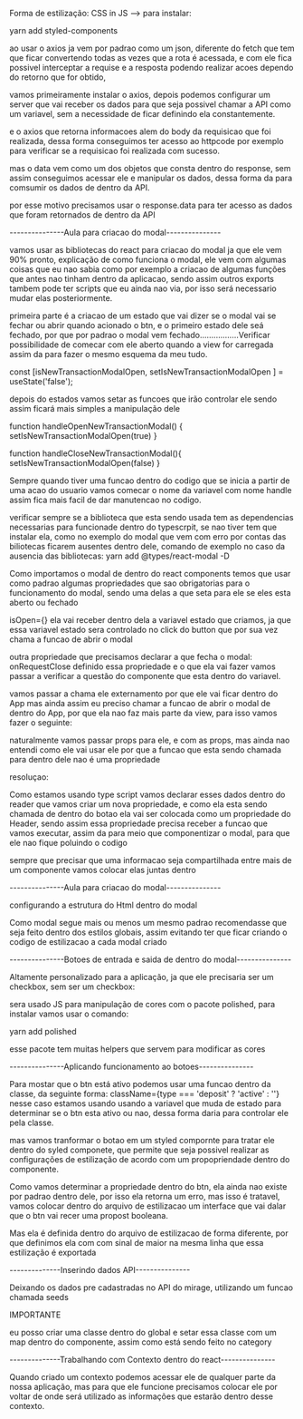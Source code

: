 Forma de estilização: CSS in JS --> para instalar:

yarn add styled-components

ao usar o axios ja vem por padrao como um json, diferente do fetch que tem que ficar convertendo todas as vezes que a rota é acessada, e com ele fica possivel interceptar a requise e a resposta podendo realizar acoes dependo do retorno que for obtido,

vamos primeiramente instalar o axios, depois podemos configurar um server que vai receber os dados para que seja possivel chamar a API como um variavel, sem a necessidade de ficar definindo ela constantemente. 

e o axios que retorna informacoes alem do body da requisicao que foi realizada, dessa forma conseguimos ter acesso ao httpcode por exemplo para verificar se a requisicao foi realizada com sucesso.

mas o data vem como um dos objetos que consta dentro do response, sem assim conseguimos acessar ele e manipular os dados, dessa forma da para comsumir os dados de dentro da API.

por esse motivo precisamos usar o response.data para ter acesso as dados que foram retornados de dentro da API

---------------Aula para criacao do modal---------------

vamos usar as bibliotecas do react para criacao do modal ja que ele vem 90% pronto, explicação de como funciona o modal, ele vem com algumas coisas que eu nao sabia como por exemplo a criacao de algumas funções que antes nao tinham dentro da aplicacao, sendo assim outros exports tambem pode ter scripts que eu ainda nao via, por isso será necessario mudar elas posteriormente.


primeira parte é a criacao de um estado que vai dizer se o modal vai se fechar ou abrir quando acionado o btn, e o primeiro estado dele seá fechado, por que por padrao o modal vem fechado.................Verificar possibilidade de comecar com ele aberto quando a view for carregada assim da para fazer o mesmo esquema da meu tudo.

const [isNewTransactionModalOpen, setIsNewTransactionModalOpen ] = useState('false'); 

depois do estados vamos setar as funcoes que irão controlar ele sendo assim ficará mais simples a manipulação dele

function handleOpenNewTransactionModal() {
    setIsNewTransactionModalOpen(true)
}

function handleCloseNewTransactionModal(){
    setIsNewTransactionModalOpen(false)
}

Sempre quando tiver uma funcao dentro do codigo que se inicia a partir de uma acao do usuario vamos comecar o nome da variavel com nome handle assim fica mais facil de dar manutencao no codigo.

verificar sempre se a biblioteca que esta sendo usada tem as dependencias necessarias para funcionade dentro do typescrpit, se nao tiver tem que instalar ela, como no exemplo do modal que vem com erro por contas das biliotecas ficarem ausentes dentro dele, comando de exemplo no caso da ausencia das bibliotecas: yarn add @types/react-modal -D

Como importamos o modal de dentro do react components temos que usar como padrao algumas propriedades que sao obrigatorias para o funcionamento do modal, sendo uma delas a que seta para ele se eles esta aberto ou fechado

isOpen={} ela vai receber dentro dela a variavel estado que criamos, ja que essa variavel estado sera controlado no click do button que por sua vez chama a funcao de abrir o modal

outra propriedade que precisamos declarar a que fecha o modal: onRequestClose definido essa propriedade e o que ela vai fazer vamos passar a verificar a questão do componente que esta dentro do variavel.

vamos passar a chama ele externamento por que ele vai ficar dentro do App mas ainda assim eu preciso chamar a funcao de abrir o modal de dentro do App, por que ela nao faz mais parte da view, para isso vamos fazer o seguinte:

naturalmente vamos passar props para ele, e com as props, mas ainda nao entendi como ele vai usar ele por que a funcao que esta sendo chamada para dentro dele nao é uma propriedade

resoluçao:

Como estamos usando type script vamos declarar esses dados dentro do reader que vamos criar um nova propriedade, e como ela esta sendo chamada de dentro do botao ela vai ser colocada como um propriedade do Header, sendo assim essa propriedade precisa receber a funcao que vamos executar, assim da para meio que componentizar o modal, para que ele nao fique poluindo o codigo


sempre que precisar que uma informacao seja compartilhada entre mais de um componente vamos colocar elas juntas dentro 

---------------Aula para criacao do modal---------------

configurando a estrutura do Html dentro do modal

Como modal segue mais ou menos um mesmo padrao recomendasse que seja feito dentro dos estilos globais, assim evitando ter que ficar criando o codigo de estilizacao a cada modal criado

---------------Botoes de entrada e saida de dentro do modal---------------

Altamente personalizado para a aplicação, ja que ele precisaria ser um checkbox, sem ser um checkbox:

sera usado JS para manipulação de cores com o pacote polished, para instalar vamos usar o comando:

yarn add polished

esse pacote tem muitas helpers que servem para modificar as cores 


---------------Aplicando funcionamento ao botoes---------------

Para mostar que o btn está ativo podemos usar uma funcao dentro da classe, da seguinte forma: className={type === 'deposit' ? 'active' : ''} nesse caso estamos usando usando a variavel que muda de estado para determinar se o btn esta ativo ou nao, dessa forma daria para controlar ele pela classe.

mas vamos tranformar o botao em um styled compornte para tratar ele dentro do syled componete, que permite que seja possivel realizar as configurações de estilização de acordo com um propopriendade dentro do componente.

Como vamos determinar a propriedade dentro do btn, ela ainda nao existe por padrao dentro dele, por isso ela retorna um erro, mas isso é tratavel, vamos colocar dentro do arquivo de estilizacao um interface que vai dalar que o btn vai recer uma propost booleana.

Mas ela é definida dentro do arquivo de estilizacao de forma diferente, por que definimos ela com com sinal de maior na mesma linha que essa estilização é exportada

--------------Inserindo dados API---------------

Deixando os dados pre cadastradas no API do mirage, utilizando um funcao chamada seeds

IMPORTANTE

eu posso criar uma classe dentro do global e setar essa classe com um map dentro do componente, assim como está sendo feito no category

--------------Trabalhando com Contexto dentro do react---------------

Quando criado um contexto podemos acessar ele de qualquer parte da nossa aplicação, mas para que ele funcione precisamos colocar ele por voltar de onde será utilizado as informações que estarão dentro desse contexto.